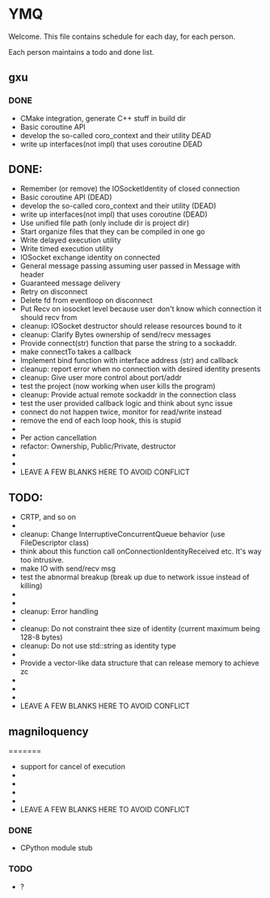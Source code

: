 
# YMQ

Welcome. This file contains schedule for each day, for each person.

Each person maintains a todo and done list.

## gxu

### DONE

- CMake integration, generate C++ stuff in build dir
- Basic coroutine API
- develop the so-called coro_context and their utility DEAD
- write up interfaces(not impl) that uses coroutine DEAD

## DONE:
 - Remember (or remove) the IOSocketIdentity of closed connection
 - Basic coroutine API (DEAD)
 - develop the so-called coro_context and their utility (DEAD)
 - write up interfaces(not impl) that uses coroutine (DEAD)
 - Use unified file path (only include dir is project dir)
 - Start organize files that they can be compiled in one go
 - Write delayed execution utility
 - Write timed execution utility
 - IOSocket exchange identity on connected
 - General message passing assuming user passed in Message with header
 - Guaranteed message delivery
 - Retry on disconnect
 - Delete fd from eventloop on disconnect
 - Put Recv on iosocket level because user don't know which connection it should recv from
 - cleanup: IOSocket destructor should release resources bound to it
 - cleanup: Clarify Bytes ownership of send/recv messages
 - Provide connect(str) function that parse the string to a sockaddr.
 - make connectTo takes a callback
 - Implement bind function with interface address (str) and callback
 - cleanup: report error when no connection with desired identity presents
 - cleanup: Give user more control about port/addr
 - test the project (now working when user kills the program)
 - cleanup: Provide actual remote sockaddr in the connection class
 - test the user provided callback logic and think about sync issue
 - connect do not happen twice, monitor for read/write instead
 - remove the end of each loop hook, this is stupid
 -
 - Per action cancellation
 - refactor: Ownership, Public/Private, destructor
 -
 -
 - LEAVE A FEW BLANKS HERE TO AVOID CONFLICT

## TODO:
 - CRTP, and so on
 -
 - cleanup: Change InterruptiveConcurrentQueue behavior (use FileDescriptor class)
 - think about this function call onConnectionIdentityReceived etc. It's way too intrusive.
 - make IO with send/recv msg
 - test the abnormal breakup (break up due to network issue instead of killing)
 -
 -
 - cleanup: Error handling
 -
 - cleanup: Do not constraint thee size of identity (current maximum being 128-8 bytes)
 - cleanup: Do not use std::string as identity type
 -
 - Provide a vector-like data structure that can release memory to achieve zc
 -
 -
 -
 - LEAVE A FEW BLANKS HERE TO AVOID CONFLICT


## magniloquency
=======
 - support for cancel of execution
 -
 -
 -
 -
 - LEAVE A FEW BLANKS HERE TO AVOID CONFLICT


### DONE

- CPython module stub

### TODO

- ?

